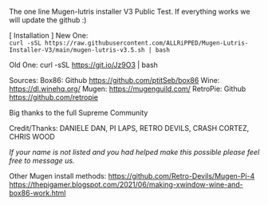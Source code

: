 The one line Mugen-lutris installer V3 Public Test. 
If everything works we will update the github :)

[ Installation ]
New One:<br>
``` curl -sSL https://raw.githubusercontent.com/ALLRiPPED/Mugen-Lutris-Installer-V3/main/mugen-lutris-v3.5.sh | bash ```

Old One: curl -sSL https://git.io/Jz9O3 | bash

Sources:
Box86: Github https://github.com/ptitSeb/box86
Wine: https://dl.winehq.org/
Mugen: https://mugenguild.com/
RetroPie: Github https://github.com/retropie

Big thanks to the full Supreme Community

Credit/Thanks:
DANIELE DAN,
PI LAPS,
RETRO DEVILS,
CRASH CORTEZ,
CHRIS WOOD

*If your name is not listed and you had helped make this possible please feel free to message us.*

Other Mugen install methods:
https://github.com/Retro-Devils/Mugen-Pi-4
https://thepigamer.blogspot.com/2021/06/making-xwindow-wine-and-box86-work.html
